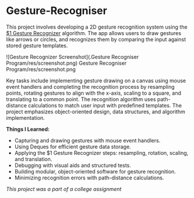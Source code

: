 # Gesture-Recogniser

This project involves developing a 2D gesture recognition system using the [$1 Gesture Recognizer](https://dl.acm.org/doi/pdf/10.1145/1294211.1294238?casa_token=FFmOOdPtTt8AAAAA:-ftV2njC_TBSh4TjLV0wc0oSCDoUxows6_X_ILvMM-31cPcaq93S9y_xtKN2sPjpWsyXxFL_9UAh) algorithm. The app allows users to draw gestures like arrows or circles, and recognizes them by comparing the input against stored gesture templates.

![Gesture Recognizer Screenshot](.Gesture Recogniser Program/res/screenshot.png)
Gesture Recogniser Program/res/screenshot.png

Key tasks include implementing gesture drawing on a canvas using mouse event handlers and completing the recognition process by resampling points, rotating gestures to align with the x-axis, scaling to a square, and translating to a common point. The recognition algorithm uses path-distance calculations to match user input with predefined templates. The project emphasizes object-oriented design, data structures, and algorithm implementation.

**Things I Learned:**

* Capturing and drawing gestures with mouse event handlers.
* Using Deques for efficient gesture data storage.
* Applying the $1 Gesture Recognizer steps: resampling, rotation, scaling, and translation.
* Debugging with visual aids and structured tests.
* Building modular, object-oriented software for gesture recognition.
* Minimizing recognition errors with path-distance calculations.

_This project was a part of a college assignment_
